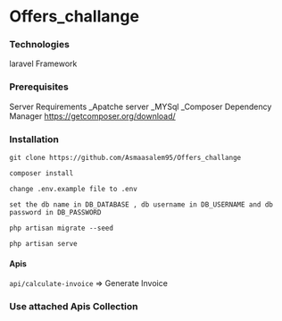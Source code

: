 # Offers_challange

### Technologies
laravel Framework


### Prerequisites
Server Requirements
_Apatche server
_MYSql
_Composer Dependency Manager https://getcomposer.org/download/

### Installation

`git clone https://github.com/Asmaasalem95/Offers_challange`


`composer install`

`change .env.example file to .env `

`set the db name in DB_DATABASE , db username in DB_USERNAME and db password in DB_PASSWORD `

`php artisan migrate --seed`


`php artisan serve`

#### Apis
`api/calculate-invoice` => Generate Invoice

### Use attached Apis Collection

